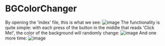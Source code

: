 # BGColorChanger
By opening the 'index' file, this is what we see:
![image](https://user-images.githubusercontent.com/99651712/222284964-1a59ffe4-00e6-46ee-b48f-dd370dd7bc18.png)
The functionality is quite simple: with each press of the button in the middle that reads 'Click Me!', the color of the background will randomly change:
![image](https://user-images.githubusercontent.com/99651712/222285325-3053e4a7-a6f9-40b3-aeba-3c19aa912808.png)
And one more time:
![image](https://user-images.githubusercontent.com/99651712/222285458-83f76dc7-5983-4e14-a454-81614252389a.png)
